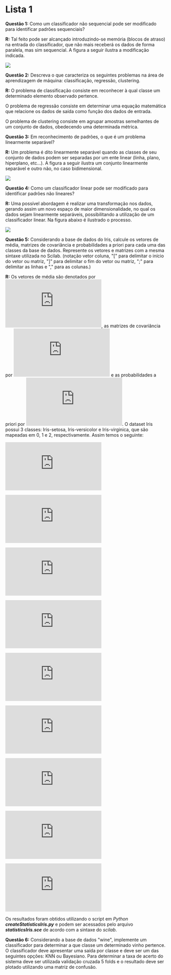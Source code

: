 # Lista 1 

**Questão 1:** Como um classificador não sequencial pode ser modificado para identificar padrões sequenciais?

**R:** Tal feito pode ser alcançado introduzindo-se memória (blocos de atraso) na entrada do classificador, que não mais receberá os dados de forma paralela, mas sim sequencial. A figura a seguir ilustra a modificação indicada.

![](https://user-images.githubusercontent.com/48038742/124295644-78b4e900-db2f-11eb-95e5-89fb556c3cee.png)



**Questão 2:** Descreva o que caracteriza os seguintes problemas na área de aprendizagem de máquina: classificação, regressão, clustering.

**R:** O problema de classificação consiste em reconhecer à qual classe um determinado elemento observado pertence.

O problema de regressão consiste em determinar uma equação matemática que relacione os dados de saída como função dos dados de entrada.

O problema de clustering consiste em agrupar amostras semelhantes de um conjunto de dados, obedecendo uma determinada métrica.




**Questão 3:** Em reconhecimento de padrões, o que é um problema linearmente separável?

**R:** Um problema é dito linearmente separável quando as classes de seu conjunto de dados podem ser separadas por um ente linear (linha, plano, hiperplano, etc...). A figura a seguir ilustra um conjunto linearmente separável e outro não, no caso bidimensional.

![](https://jtsulliv.github.io/images/perceptron/linsep_new.png?raw=True)



**Questão 4:** Como um classificador linear pode ser modificado para identificar padrões não lineares?

**R:** Uma possível abordagem é realizar uma transformação nos dados, gerando assim um novo espaço de maior dimensionalidade, no qual os dados sejam linearmente separáveis, possibilitando a utilização de um classificador linear. Na figura abaixo é ilustrado o processo.

![](https://miro.medium.com/max/1400/1*zWzeMGyCc7KvGD9X8lwlnQ.png)



**Questão 5:** Considerando a base de dados do Iris, calcule os vetores de média, matrizes de covariância e probabilidades a priori para cada uma das classes da base de dados. Represente os vetores e matrizes com a mesma sintaxe utilizada no Scilab. (notação vetor coluna, "[" para delimitar o início do vetor ou matriz, "]" para delimitar o fim do vetor ou matriz, ";" para delimitar as linhas e "," para as colunas.)

**R:** Os vetores de média são denotados por ![](https://latex.codecogs.com/gif.latex?%5Cbar%7B%5Cmathbf%7Bx%7D%7D_i), as matrizes de covariância por ![](https://latex.codecogs.com/gif.latex?%5Cmathbf%7B%5CSigma%7D_i) e as probabilidades a priori por ![](https://latex.codecogs.com/gif.latex?p_i). O dataset Iris possui 3 classes: Iris-setosa, Iris-versicolor e Iris-virginica, que são mapeadas em 0, 1 e 2, respectivamente. Assim temos o seguinte:


![](https://latex.codecogs.com/gif.latex?%5Cbar%7B%5Cmathbf%7Bx%7D%7D_0%20%3D%20%5Cbegin%7Bbmatrix%7D%205.006%5C%5C%203.418%5C%5C%201.464%5C%5C%200.244%20%5Cend%7Bbmatrix%7D)

![](https://latex.codecogs.com/gif.latex?%5Cmathbf%7B%5CSigma%7D_0%20%3D%20%5Cbegin%7Bbmatrix%7D%200.12424898%20%26%200.10029796%20%26%200.01613878%20%26%200.01054694%5C%5C%200.10029796%20%26%200.14517959%20%26%200.01168163%20%26%200.01143673%5C%5C%200.01613878%20%26%200.01168163%20%26%200.03010612%20%26%200.00569796%5C%5C%200.01054694%20%26%200.01143673%20%26%200.00569796%20%26%200.01149388%20%5Cend%7Bbmatrix%7D)

![](https://latex.codecogs.com/gif.latex?p_0%20%3D%20%5Cfrac%7B1%7D%7B3%7D)


![](https://latex.codecogs.com/gif.latex?%5Cbar%7B%5Cmathbf%7Bx%7D%7D_1%20%3D%20%5Cbegin%7Bbmatrix%7D%206.588%5C%5C%202.974%5C%5C%205.552%5C%5C%202.026%20%5Cend%7Bbmatrix%7D)

![](https://latex.codecogs.com/gif.latex?%5Cmathbf%7B%5CSigma%7D_1%20%3D%20%5Cbegin%7Bbmatrix%7D%200.40434286%20%26%200.09376327%20%26%200.3032898%20%26%200.04909388%5C%5C%200.09376327%20%26%200.10400408%20%26%200.07137959%20%26%200.04762857%5C%5C%200.3032898%20%26%200.07137959%20%26%200.30458776%20%26%200.04882449%5C%5C%200.04909388%20%26%200.04762857%20%26%200.04882449%20%26%200.07543265%20%5Cend%7Bbmatrix%7D)

![](https://latex.codecogs.com/gif.latex?p_1%20%3D%20%5Cfrac%7B1%7D%7B3%7D)


![](https://latex.codecogs.com/gif.latex?%5Cbar%7B%5Cmathbf%7Bx%7D%7D_2%20%3D%20%5Cbegin%7Bbmatrix%7D%206.588%5C%5C%202.974%5C%5C%205.552%5C%5C%202.026%20%5Cend%7Bbmatrix%7D)

![](https://latex.codecogs.com/gif.latex?%5Cmathbf%7B%5CSigma%7D_2%20%3D%20%5Cbegin%7Bbmatrix%7D%200.40434286%20%26%200.09376327%20%26%200.3032898%20%26%200.04909388%5C%5C%200.09376327%20%26%200.10400408%20%26%200.07137959%20%26%200.04762857%5C%5C%200.3032898%20%26%200.07137959%20%26%200.30458776%20%26%200.04882449%5C%5C%200.04909388%20%26%200.04762857%20%26%200.04882449%20%26%200.07543265%20%5Cend%7Bbmatrix%7D)

![](https://latex.codecogs.com/gif.latex?p_2%20%3D%20%5Cfrac%7B1%7D%7B3%7D)

Os resultados foram obtidos utilizando o script em _Python_ **_createStatisticsIris.py_** e podem ser acessados pelo arquivo **_statisticsIris.sce_**  de acordo com a sintaxe do _scilab_.



**Questão 6:** Considerando a base de dados "wine", implemente um classificador para determinar a que classe um determinado vinho pertence. O classificador deve apresentar uma saída por classe e deve ser um das seguintes opções: KNN ou Bayesiano. Para determinar a taxa de acerto do sistema deve ser utilizada validação cruzada 5 folds e o resultado deve ser plotado utilizando uma matriz de confusão.

